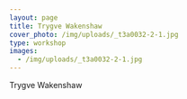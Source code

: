 ```yaml
---
layout: page
title: Trygve Wakenshaw
cover_photo: /img/uploads/_t3a0032-2-1.jpg
type: workshop
images:
  - /img/uploads/_t3a0032-2-1.jpg
---
```

Trygve Wakenshaw
